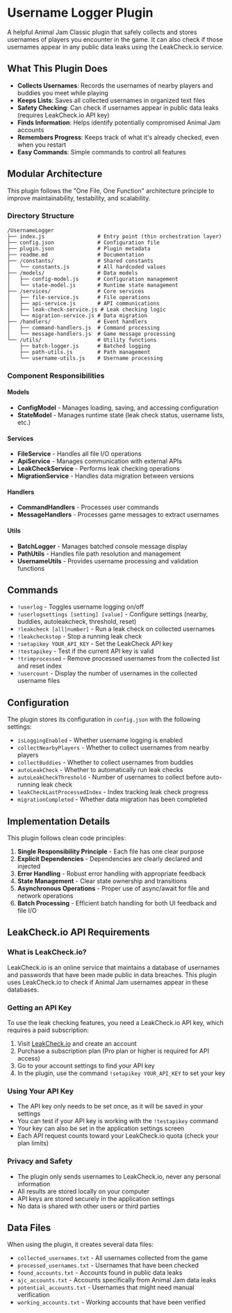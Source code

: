 # Username Logger Plugin

A helpful Animal Jam Classic plugin that safely collects and stores usernames of players you encounter in the game. It can also check if those usernames appear in any public data leaks using the LeakCheck.io service.

## What This Plugin Does

- **Collects Usernames**: Records the usernames of nearby players and buddies you meet while playing
- **Keeps Lists**: Saves all collected usernames in organized text files
- **Safety Checking**: Can check if usernames appear in public data leaks (requires LeakCheck.io API key)
- **Finds Information**: Helps identify potentially compromised Animal Jam accounts
- **Remembers Progress**: Keeps track of what it's already checked, even when you restart
- **Easy Commands**: Simple commands to control all features

## Modular Architecture

This plugin follows the "One File, One Function" architecture principle to improve maintainability, testability, and scalability.

### Directory Structure

```
/UsernameLogger
├── index.js                 # Entry point (thin orchestration layer)
├── config.json              # Configuration file 
├── plugin.json              # Plugin metadata
├── readme.md                # Documentation
├── /constants/              # Shared constants
│   └── constants.js         # All hardcoded values 
├── /models/                 # Data models
│   ├── config-model.js      # Configuration management
│   └── state-model.js       # Runtime state management
├── /services/               # Core services
│   ├── file-service.js      # File operations
│   ├── api-service.js       # API communications
│   ├── leak-check-service.js # Leak checking logic
│   └── migration-service.js # Data migration
├── /handlers/               # Event handlers
│   ├── command-handlers.js  # Command processing
│   └── message-handlers.js  # Game message processing 
└── /utils/                  # Utility functions
    ├── batch-logger.js      # Batched logging
    ├── path-utils.js        # Path management
    └── username-utils.js    # Username processing
```

### Component Responsibilities

#### Models
- **ConfigModel** - Manages loading, saving, and accessing configuration
- **StateModel** - Manages runtime state (leak check status, username lists, etc.)

#### Services
- **FileService** - Handles all file I/O operations
- **ApiService** - Manages communication with external APIs
- **LeakCheckService** - Performs leak checking operations
- **MigrationService** - Handles data migration between versions

#### Handlers
- **CommandHandlers** - Processes user commands
- **MessageHandlers** - Processes game messages to extract usernames

#### Utils
- **BatchLogger** - Manages batched console message display
- **PathUtils** - Handles file path resolution and management
- **UsernameUtils** - Provides username processing and validation functions

## Commands

- `!userlog` - Toggles username logging on/off
- `!userlogsettings [setting] [value]` - Configure settings (nearby, buddies, autoleakcheck, threshold, reset)
- `!leakcheck [all|number]` - Run a leak check on collected usernames
- `!leakcheckstop` - Stop a running leak check
- `!setapikey YOUR_API_KEY` - Set the LeakCheck API key
- `!testapikey` - Test if the current API key is valid
- `!trimprocessed` - Remove processed usernames from the collected list and reset index
- `!usercount` - Display the number of usernames in the collected username files

## Configuration

The plugin stores its configuration in `config.json` with the following settings:

- `isLoggingEnabled` - Whether username logging is enabled
- `collectNearbyPlayers` - Whether to collect usernames from nearby players
- `collectBuddies` - Whether to collect usernames from buddies
- `autoLeakCheck` - Whether to automatically run leak checks
- `autoLeakCheckThreshold` - Number of usernames to collect before auto-running leak check
- `leakCheckLastProcessedIndex` - Index tracking leak check progress
- `migrationCompleted` - Whether data migration has been completed

## Implementation Details

This plugin follows clean code principles:

1. **Single Responsibility Principle** - Each file has one clear purpose
2. **Explicit Dependencies** - Dependencies are clearly declared and injected
3. **Error Handling** - Robust error handling with appropriate feedback
4. **State Management** - Clear state ownership and transitions
5. **Asynchronous Operations** - Proper use of async/await for file and network operations
6. **Batch Processing** - Efficient batch handling for both UI feedback and file I/O

## LeakCheck.io API Requirements

### What is LeakCheck.io?
LeakCheck.io is an online service that maintains a database of usernames and passwords that have been made public in data breaches. This plugin uses LeakCheck.io to check if Animal Jam usernames appear in these databases.

### Getting an API Key
To use the leak checking features, you need a LeakCheck.io API key, which requires a paid subscription:

1. Visit [LeakCheck.io](https://leakcheck.io) and create an account
2. Purchase a subscription plan (Pro plan or higher is required for API access)
3. Go to your account settings to find your API key
4. In the plugin, use the command `!setapikey YOUR_API_KEY` to set your key

### Using Your API Key
- The API key only needs to be set once, as it will be saved in your settings
- You can test if your API key is working with the `!testapikey` command
- Your key can also be set in the application settings screen
- Each API request counts toward your LeakCheck.io quota (check your plan limits)

### Privacy and Safety
- The plugin only sends usernames to LeakCheck.io, never any personal information
- All results are stored locally on your computer
- API keys are stored securely in the application settings
- No data is shared with other users or third parties

## Data Files

When using the plugin, it creates several data files:

- `collected_usernames.txt` - All usernames collected from the game
- `processed_usernames.txt` - Usernames that have been checked
- `found_accounts.txt` - Accounts found in public data leaks
- `ajc_accounts.txt` - Accounts specifically from Animal Jam data leaks
- `potential_accounts.txt` - Usernames that might need manual verification
- `working_accounts.txt` - Working accounts that have been verified
